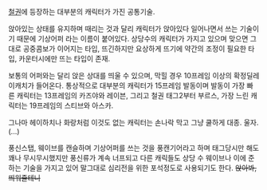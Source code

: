 [철권](%EC%B2%A0%EA%B6%8C.md)에 등장하는 대부분의 캐릭터가 가진 공통기술.

앉아있는 상태를 유지하며 때리는 것과 달리 캐릭터가 앉아있다 일어나면서 쓰는 기술이기 때문에 기상어퍼 라는 이름이 붙어있다. 상당수의
캐릭터가 가지고 있으며 맞으면 그대로 공중콤보가 이어지는 타입, 뜨긴하지만 요상하게 뜨기에 약간의 조정이 필요한 타입, 카운터시에만 뜨는
타입이 존재.

보통의 어퍼와는 달리 앉은 상대를 띄울 수 있으며, 막힐 경우 10프레임 이상의 확정딜레이캐치가 들어온다. 통상적으로 대부분의 캐릭터가
15프레임 발동이며 발동이 가장 빠른 캐릭터는 13프레임의 카즈야와 레이븐, 그리고 철권 태그2부터 부르스, 가장 느린 캐릭터는 19프레임의
스티브와 아스카.

그나마 헤이하치나 화랑처럼 이것도 없는 캐릭터는 손나락 막고 그냥 쿨하게 대종. 울자.(...)

풍신스탭, 웨이브를 캔슬하며 기상어퍼를 쓰는 것을 풍캔기어라고 하며 태그당시만 해도 꽤나 무시무시했지만 풍신류가 계속 너프되고 다른 캐릭들도
상당 수 웨이브나 이에 준하는 기술을 가지고 있어 말그대로 심리전을 위한 포석정도로 사용되기도 한다. <del>앉아봐, 띄워줄테니</del>


